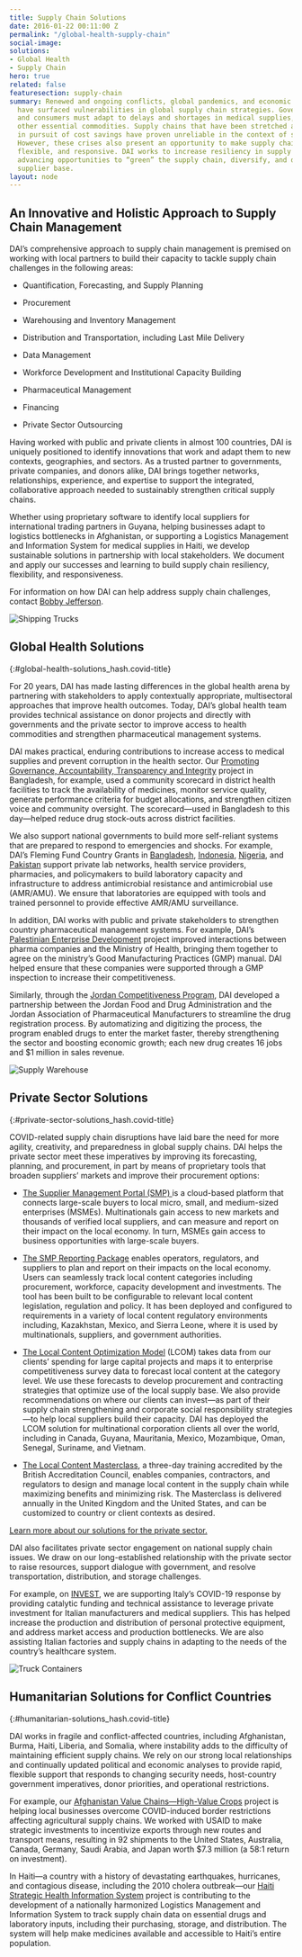 ```yaml
---
title: Supply Chain Solutions
date: 2016-01-22 00:11:00 Z
permalink: "/global-health-supply-chain"
social-image: 
solutions:
- Global Health
- Supply Chain
hero: true
related: false
featuresection: supply-chain
summary: Renewed and ongoing conflicts, global pandemics, and economic uncertainty
  have surfaced vulnerabilities in global supply chain strategies. Governments, businesses,
  and consumers must adapt to delays and shortages in medical supplies, food, and
  other essential commodities. Supply chains that have been stretched across the globe
  in pursuit of cost savings have proven unreliable in the context of such disruptions.
  However, these crises also present an opportunity to make supply chains more resilient,
  flexible, and responsive. DAI works to increase resiliency in supply chains through
  advancing opportunities to “green” the supply chain, diversify, and deepen the local
  supplier base.
layout: node
---
```


## An Innovative and Holistic Approach to Supply Chain Management

DAI’s comprehensive approach to supply chain management is premised on working with local partners to build their capacity to tackle supply chain challenges in the following areas:

* Quantification, Forecasting, and Supply Planning

* Procurement

* Warehousing and Inventory Management

* Distribution and Transportation, including Last Mile Delivery

* Data Management

* Workforce Development and Institutional Capacity Building

* Pharmaceutical Management

* Financing

* Private Sector Outsourcing

Having worked with public and private clients in almost 100 countries, DAI is uniquely positioned to identify innovations that work and adapt them to new contexts, geographies, and sectors. As a trusted partner to governments, private companies, and donors alike, DAI brings together networks, relationships, experience, and expertise to support the integrated, collaborative approach needed to sustainably strengthen critical supply chains.

Whether using proprietary software to identify local suppliers for international trading partners in Guyana, helping businesses adapt to logistics bottlenecks in Afghanistan, or supporting a Logistics Management and Information System for medical supplies in Haiti, we develop sustainable solutions in partnership with local stakeholders. We document and apply our successes and learning to build supply chain resiliency, flexibility, and responsiveness.

For information on how DAI can help address supply chain challenges, contact [Bobby Jefferson](https://www.dai.com/who-we-are/our-team/bobby-jefferson).

![Shipping Trucks](/uploads/suppliers.png)

## Global Health Solutions

{:#global-health-solutions_hash.covid-title}

For 20 years, DAI has made lasting differences in the global health arena by partnering with stakeholders to apply contextually appropriate, multisectoral approaches that improve health outcomes. Today, DAI’s global health team provides technical assistance on donor projects and directly with governments and the private sector to improve access to health commodities and strengthen pharmaceutical management systems.

DAI makes practical, enduring contributions to increase access to medical supplies and prevent corruption in the health sector. Our [Promoting Governance, Accountability, Transparency and Integrity](https://www.dai.com/our-work/projects/bangladesh-promoting-governance-accountability-transparency-and-integrity-progati) project in Bangladesh, for example, used a community scorecard in district health facilities to track the availability of medicines, monitor service quality, generate performance criteria for budget allocations, and strengthen citizen voice and community oversight. The scorecard—used in Bangladesh to this day—helped reduce drug stock-outs across district facilities.

We also support national governments to build more self-reliant systems that are prepared to respond to emergencies and shocks. For example, DAI’s Fleming Fund Country Grants in [Bangladesh](https://www.dai.com/our-work/projects/bangladesh-fleming-fund), [Indonesia](https://www.dai.com/our-work/projects/indonesia-fleming-fund), [Nigeria](https://www.dai.com/our-work/projects/nigeria-fleming-fund), and [Pakistan](https://www.dai.com/our-work/projects/pakistan-fleming-fund) support private lab networks, health service providers, pharmacies, and policymakers to build laboratory capacity and infrastructure to address antimicrobial resistance and antimicrobial use (AMR/AMU). We ensure that laboratories are equipped with tools and trained personnel to provide effective AMR/AMU surveillance.

In addition, DAI works with public and private stakeholders to strengthen country pharmaceutical management systems. For example, DAI’s [Palestinian Enterprise Development](https://www.dai.com/our-work/projects/palestine-palestinian-enterprise-development-ped) project improved interactions between pharma companies and the Ministry of Health, bringing them together to agree on the ministry’s Good Manufacturing Practices (GMP) manual. DAI helped ensure that these companies were supported through a GMP inspection to increase their competitiveness.

Similarly, through the [Jordan Competitiveness Program](https://www.dai.com/our-work/projects/jordan-competitiveness-program-jcp), DAI developed a partnership between the Jordan Food and Drug Administration and the Jordan Association of Pharmaceutical Manufacturers to streamline the drug registration process. By automatizing and digitizing the process, the program enabled drugs to enter the market faster, thereby strengthening the sector and boosting economic growth; each new drug creates 16 jobs and $1 million in sales revenue.

![Supply Warehouse](/uploads/warehouse-supply.png)

## Private Sector Solutions

{:#private-sector-solutions_hash.covid-title}

COVID-related supply chain disruptions have laid bare the need for more agility, creativity, and preparedness in global supply chains. DAI helps the private sector meet these imperatives by improving its forecasting, planning, and procurement, in part by means of proprietary tools that broaden suppliers’ markets and improve their procurement options:

* [The Supplier Management Portal  (SMP) ](https://smp.dai.com/)is a cloud-based platform that connects large-scale buyers to local micro, small, and medium-sized enterprises (MSMEs). Multinationals gain access to new markets and thousands of verified local suppliers, and can measure and report on their impact on the local economy. In turn, MSMEs gain access to business opportunities with large-scale buyers. 

* [The SMP Reporting Package](https://smp.dai.com/) enables operators, regulators, and suppliers to plan and report on their impacts on the local economy. Users can seamlessly track local content categories including procurement, workforce, capacity development and investments. The tool has been built to be configurable to relevant local content legislation, regulation and policy. It has been deployed and configured to requirements in a variety of local content regulatory environments including, Kazakhstan, Mexico, and Sierra Leone, where it is used by multinationals, suppliers, and government authorities.

* [The Local Content Optimization Model](https://www.dai.com/our-work/local-content-optimization-model) (LCOM) takes data from our clients’ spending for large capital projects and maps it to enterprise competitiveness survey data to forecast local content at the category level. We use these forecasts to develop procurement and contracting strategies that optimize use of the local supply base. We also provide recommendations on where our clients can invest—as part of their supply chain strengthening and corporate social responsibility strategies—to help local suppliers build their capacity. DAI has deployed the LCOM solution for multinational corporation clients all over the world, including in Canada, Guyana, Mauritania, Mexico, Mozambique, Oman, Senegal, Suriname, and Vietnam.

* [The Local Content Masterclass](https://www.dai.com/our-work/solutions/sustainable/training/master-class), a three-day training accredited by the British Accreditation Council, enables companies, contractors, and regulators to design and manage local content in the supply chain while maximizing benefits and minimizing risk. The Masterclass is delivered annually in the United Kingdom and the United States, and can be customized to country or client contexts as desired.

[Learn more about our solutions for the private sector.](https://www.dai.com/our-work/solutions/sustainable-business)

DAI also facilitates private sector engagement on national supply chain issues. We draw on our long-established relationship with the private sector to raise resources, support dialogue with government, and resolve transportation, distribution, and storage challenges.

For example, on [INVEST](https://www.dai.com/our-work/projects/worldwide-the-invest-project), we are supporting Italy’s COVID-19 response by providing catalytic funding and technical assistance to leverage private investment for Italian manufacturers and medical suppliers. This has helped increase the production and distribution of personal protective equipment, and address market access and production bottlenecks. We are also assisting Italian factories and supply chains in adapting to the needs of the country’s healthcare system.

![Truck Containers](/uploads/local-content.png)

## Humanitarian Solutions for Conflict Countries

{:#humanitarian-solutions_hash.covid-title}

DAI works in fragile and conflict-affected countries, including Afghanistan, Burma, Haiti, Liberia, and Somalia, where instability adds to the difficulty of maintaining efficient supply chains. We rely on our strong local relationships and continually updated political and economic analyses to provide rapid, flexible support that responds to changing security needs, host-country government imperatives, donor priorities, and operational restrictions.

For example, our [Afghanistan Value Chains—High-Value Crops](https://www.dai.com/our-work/projects/afghanistan-value-chains-high-value-crops) project is helping local businesses overcome COVID-induced border restrictions affecting agricultural supply chains. We worked with USAID to make strategic investments to incentivize exports through new routes and transport means, resulting in 92 shipments to the United States, Australia, Canada, Germany, Saudi Arabia, and Japan worth $7.3 million (a 58:1 return on investment).

In Haiti—a country with a history of devastating earthquakes, hurricanes, and contagious disease, including the 2010 cholera outbreak—our [Haiti Strategic Health Information System](https://www.dai.com/our-work/projects/haiti-strategic-health-information-system-his-program) project is contributing to the development of a nationally harmonized Logistics Management and Information System to track supply chain data on essential drugs and laboratory inputs, including their purchasing, storage, and distribution. The system will help make medicines available and accessible to Haiti’s entire population.